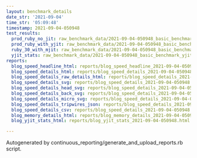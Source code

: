 ```yaml
---
layout: benchmark_details
date_str: '2021-09-04'
time_str: '05:09:48'
timestamp: 2021-09-04-050948
test_results:
  prod_ruby_no_jit: raw_benchmark_data/2021-09-04-050948_basic_benchmark_prod_ruby_no_jit.json
  prod_ruby_with_yjit: raw_benchmark_data/2021-09-04-050948_basic_benchmark_prod_ruby_with_yjit.json
  ruby_30_with_mjit: raw_benchmark_data/2021-09-04-050948_basic_benchmark_ruby_30_with_mjit.json
  yjit_stats: raw_benchmark_data/2021-09-04-050948_basic_benchmark_yjit_stats.json
reports:
  blog_speed_headline_html: reports/blog_speed_headline_2021-09-04-050948.html
  blog_speed_details_html: reports/blog_speed_details_2021-09-04-050948.html
  blog_speed_details_raw_details_html: reports/blog_speed_details_2021-09-04-050948.raw_details.html
  blog_speed_details_svg: reports/blog_speed_details_2021-09-04-050948.svg
  blog_speed_details_head_svg: reports/blog_speed_details_2021-09-04-050948.head.svg
  blog_speed_details_back_svg: reports/blog_speed_details_2021-09-04-050948.back.svg
  blog_speed_details_micro_svg: reports/blog_speed_details_2021-09-04-050948.micro.svg
  blog_speed_details_tripwires_json: reports/blog_speed_details_2021-09-04-050948.tripwires.json
  blog_speed_details_csv: reports/blog_speed_details_2021-09-04-050948.csv
  blog_memory_details_html: reports/blog_memory_details_2021-09-04-050948.html
  blog_yjit_stats_html: reports/blog_yjit_stats_2021-09-04-050948.html

---
```

Autogenerated by continuous_reporting/generate_and_upload_reports.rb script.
